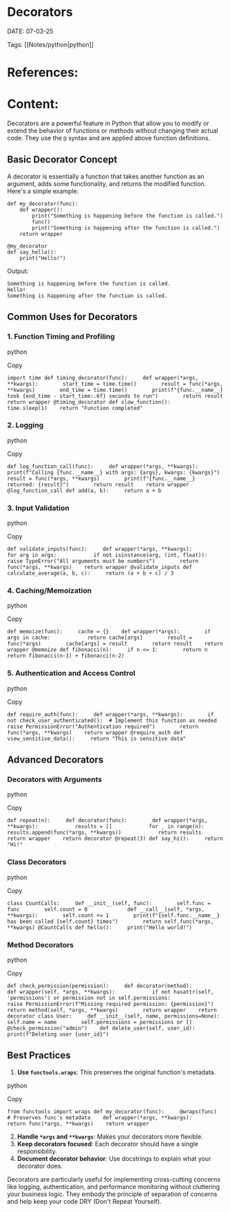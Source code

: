 
# Decorators


DATE:  07-03-25


Tags:  [[Notes/python|python]]

# References:




# Content:

Decorators are a powerful feature in Python that allow you to modify or extend the behavior of functions or methods without changing their actual code. They use the `@` syntax and are applied above function definitions.

## Basic Decorator Concept

A decorator is essentially a function that takes another function as an argument, adds some functionality, and returns the modified function. Here's a simple example:


```
def my_decorator(func):     
	def wrapper():        
		print("Something is happening before the function is called.")
		func()        
		print("Something is happening after the function is called.")    
	return wrapper 
	
@my_decorator 
def say_hello():     
	print("Hello!")
```
Output:
```
Something is happening before the function is called. 
Hello! 
Something is happening after the function is called.
```

## Common Uses for Decorators

### 1. Function Timing and Profiling

python

Copy

`import time def timing_decorator(func):     def wrapper(*args, **kwargs):        start_time = time.time()        result = func(*args, **kwargs)        end_time = time.time()        print(f"{func.__name__} took {end_time - start_time:.6f} seconds to run")        return result    return wrapper @timing_decorator def slow_function():     time.sleep(1)    return "Function completed"`

### 2. Logging

python

Copy

`def log_function_call(func):     def wrapper(*args, **kwargs):        print(f"Calling {func.__name__} with args: {args}, kwargs: {kwargs}")        result = func(*args, **kwargs)        print(f"{func.__name__} returned: {result}")        return result    return wrapper @log_function_call def add(a, b):     return a + b`

### 3. Input Validation

python

Copy

`def validate_inputs(func):     def wrapper(*args, **kwargs):        for arg in args:            if not isinstance(arg, (int, float)):                raise TypeError("All arguments must be numbers")        return func(*args, **kwargs)    return wrapper @validate_inputs def calculate_average(a, b, c):     return (a + b + c) / 3`

### 4. Caching/Memoization

python

Copy

`def memoize(func):     cache = {}    def wrapper(*args):        if args in cache:            return cache[args]        result = func(*args)        cache[args] = result        return result    return wrapper @memoize def fibonacci(n):     if n <= 1:        return n    return fibonacci(n-1) + fibonacci(n-2)`

### 5. Authentication and Access Control

python

Copy

`def require_auth(func):     def wrapper(*args, **kwargs):        if not check_user_authenticated():  # Implement this function as needed            raise PermissionError("Authentication required")        return func(*args, **kwargs)    return wrapper @require_auth def view_sensitive_data():     return "This is sensitive data"`

## Advanced Decorators

### Decorators with Arguments

python

Copy

`def repeat(n):     def decorator(func):        def wrapper(*args, **kwargs):            results = []            for _ in range(n):                results.append(func(*args, **kwargs))            return results        return wrapper    return decorator @repeat(3) def say_hi():     return "Hi!"`

### Class Decorators

python

Copy

`class CountCalls:     def __init__(self, func):        self.func = func        self.count = 0             def __call__(self, *args, **kwargs):        self.count += 1        print(f"{self.func.__name__} has been called {self.count} times")        return self.func(*args, **kwargs) @CountCalls def hello():     print("Hello world!")`

### Method Decorators

python

Copy

`def check_permission(permission):     def decorator(method):        def wrapper(self, *args, **kwargs):            if not hasattr(self, 'permissions') or permission not in self.permissions:                raise PermissionError(f"Missing required permission: {permission}")            return method(self, *args, **kwargs)        return wrapper    return decorator class User:     def __init__(self, name, permissions=None):        self.name = name        self.permissions = permissions or []         @check_permission("admin")    def delete_user(self, user_id):        print(f"Deleting user {user_id}")`

## Best Practices

1. **Use `functools.wraps`**: This preserves the original function's metadata.

python

Copy

`from functools import wraps def my_decorator(func):     @wraps(func)  # Preserves func's metadata    def wrapper(*args, **kwargs):        return func(*args, **kwargs)    return wrapper`

2. **Handle `*args` and `**kwargs`**: Makes your decorators more flexible.
3. **Keep decorators focused**: Each decorator should have a single responsibility.
4. **Document decorator behavior**: Use docstrings to explain what your decorator does.

Decorators are particularly useful for implementing cross-cutting concerns like logging, authentication, and performance monitoring without cluttering your business logic. They embody the principle of separation of concerns and help keep your code DRY (Don't Repeat Yourself).



